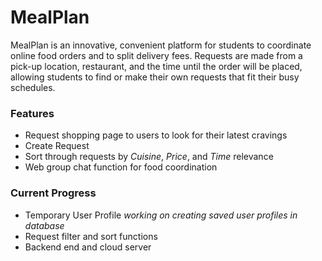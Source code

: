 # MealPlan

MealPlan is an innovative, convenient platform for students to coordinate online food orders and to split delivery fees. Requests are made from a pick-up location, restaurant, and the time until the order will be placed, allowing students to find or make their own requests that fit their busy schedules.

### Features
- Request shopping page to users to look for their latest cravings
- Create Request
- Sort through requests by *Cuisine*, *Price*, and *Time* relevance
- Web group chat function for food coordination

### Current Progress
- Temporary User Profile *working on creating saved user profiles in database*
- Request filter and sort functions
- Backend end and cloud server
